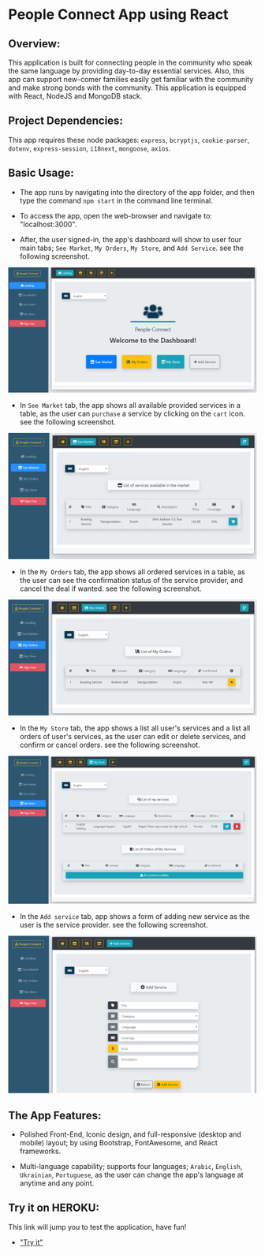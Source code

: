 # People Connect App using React

## Overview:
This application is built for connecting people in the community who speak the same language by providing day-to-day essential services. Also, this app can support new-comer families easily get familiar with the community and make strong bonds with the community. This application is equipped with React, NodeJS and MongoDB stack. 

## Project Dependencies:
This app requires these node packages: `express`, `bcryptjs`, `cookie-parser`, `dotenv`, `express-session`, `i18next`, `mongoose`, `axios`.

## Basic Usage:
* The app runs by navigating into the directory of the app folder, and then type the command  `npm start` in the command line terminal.

* To access the app, open the web-browser and navigate to: "localhost:3000".

* After, the user signed-in, the app's dashboard will show to user four main tabs; `See Market`, `My Orders`, `My Store`, and `Add Service`. see the following screenshot.

![a Screenshot of dashboard](./images/dashboard.png)

* In `See Market` tab, the app shows all available provided services in a table, as the user can `purchase` a service by clicking on the `cart` icon. see the following screenshot.

![a Screenshot of market](./images/market.png)

* In the `My Orders` tab, the app shows all ordered services in a table, as the user can see the confirmation status of the service provider, and cancel the deal if wanted. see the following screenshot.

![a Screenshot of my orders](./images/myorders.png)

* In the `My Store` tab, the app shows a list all user's services and a list all orders of user's services, as the user can edit or delete services, and confirm or cancel orders. see the following screenshot.

![a Screenshot of my store](./images/mystore.png)

* In the `Add service` tab, app shows a form of adding new service as the user is the service provider. see the following screenshot.

![a Screenshot of add service](./images/addservice.png)

## The App Features:

* Polished Front-End, Iconic design, and full-responsive (desktop and mobile) layout; by using Bootstrap, FontAwesome, and React frameworks.

* Multi-language capability; supports four languages; `Arabic`, `English`, `Ukrainian`, `Portuguese`, as the user can change the app's language at anytime and any point.

## Try it on HEROKU:
This link will jump you to test the application, have fun!
 
  * ["Try it"](https://damp-refuge-73768.herokuapp.com/)
